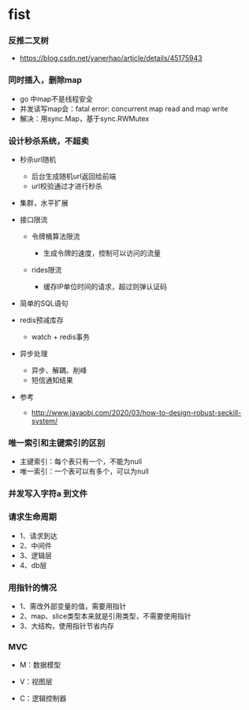 # fist

### 反推二叉树

- https://blog.csdn.net/yanerhao/article/details/45175943

### 同时插入，删除map

- go 中map不是线程安全
- 并发读写map会：fatal error: concurrent map read and map write
- 解决：用sync.Map，基于sync.RWMutex

### 设计秒杀系统，不超卖

- 秒杀url随机

  - 后台生成随机url返回给前端
  - url校验通过才进行秒杀
- 集群，水平扩展
- 接口限流

  - 令牌桶算法限流
    - 生成令牌的速度，控制可以访问的流量
  - rides限流

    - 缓存IP单位时间的请求，超过则弹认证码
- 简单的SQL语句
- redis预减库存

  - watch + redis事务
- 异步处理
  - 异步、解耦、削峰
  - 短信通知结果
- 参考
  - http://www.javaobj.com/2020/03/how-to-design-robust-seckill-system/

### 唯一索引和主键索引的区别

- 主键索引：每个表只有一个，不能为null
- 唯一索引：一个表可以有多个，可以为null

### 并发写入字符a 到文件 

### 请求生命周期

- 1、请求到达
- 2、中间件
- 3、逻辑层
- 4、db层

### 用指针的情况

- 1、需改外部变量的值，需要用指针
- 2、map、slice类型本来就是引用类型，不需要使用指针
- 3、大结构，使用指针节省内存

### MVC

- M：数据模型

- V：视图层

- C：逻辑控制器

